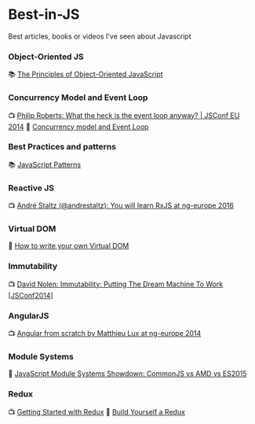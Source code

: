 # Best-in-JS
Best articles, books or videos I've seen about Javascript


### Object-Oriented JS
📚 [The Principles of Object-Oriented JavaScript](https://www.goodreads.com/book/show/20799234-the-principles-of-object-oriented-javascript)

### Concurrency Model and Event Loop
📺 [Philip Roberts: What the heck is the event loop anyway? | JSConf EU 2014](https://www.youtube.com/watch?v=8aGhZQkoFbQ)
📄 [Concurrency model and Event Loop](https://developer.mozilla.org/en-US/docs/Web/JavaScript/EventLoop)

### Best Practices and patterns
📚 [JavaScript Patterns](https://www.goodreads.com/book/show/9422683-javascript-patterns)

### Reactive JS
📺 [André Staltz (@andrestaltz): You will learn RxJS at ng-europe 2016](https://www.youtube.com/watch?v=uQ1zhJHclvs)

### Virtual DOM
📄 [How to write your own Virtual DOM](https://medium.com/@deathmood/how-to-write-your-own-virtual-dom-ee74acc13060)

### Immutability
📺 [David Nolen: Immutability: Putting The Dream Machine To Work [JSConf2014]](https://www.youtube.com/watch?v=SiFwRtCnxv4)

### AngularJS
📺 [Angular from scratch by Matthieu Lux at ng-europe 2014](https://www.youtube.com/watch?v=Mk2WwSxK218)

### Module Systems
📄 [JavaScript Module Systems Showdown: CommonJS vs AMD vs ES2015](https://auth0.com/blog/javascript-module-systems-showdown/)

### Redux
📺 [Getting Started with Redux](https://egghead.io/courses/getting-started-with-redux)
📄 [Build Yourself a Redux](https://zapier.com/engineering/how-to-build-redux/)
